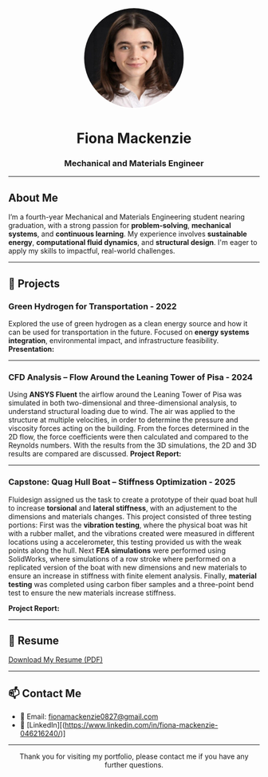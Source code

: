 <p align="center">
  <img src="fiona.jpg" alt="Fiona Mackenzie" width="200" style="border-radius: 50%; border: 2px solid white;">
</p>

<h1 align="center"> Fiona Mackenzie</h1>
<h3 align="center">Mechanical and Materials Engineer</h3>

---

## About Me

I’m a fourth-year Mechanical and Materials Engineering student nearing graduation, with a strong passion for **problem-solving**, **mechanical systems**, and **continuous learning**. My experience involves **sustainable energy**, **computational fluid dynamics**, and **structural design**. I'm eager to apply my skills to impactful, real-world challenges.

---

## 🔧 Projects

###  Green Hydrogen for Transportation  - 2022
Explored the use of green hydrogen as a clean energy source and how it can be used for transportation in the future. Focused on **energy systems integration**, environmental impact, and infrastructure feasibility.
**Presentation:**

---

###  CFD Analysis – Flow Around the Leaning Tower of Pisa  - 2024
Using **ANSYS Fluent** the airflow around the Leaning Tower of Pisa was simulated in both two-dimensional and three-dimensional analysis, to understand structural loading due to wind. The air was applied to the structure at multiple velocities, in order to determine the pressure and viscosity forces
acting on the building. From the forces determined in the 2D flow, the force coefficients were then calculated and compared to the Reynolds numbers. With the results from the 3D simulations, the 2D and 3D results are compared are discussed.
**Project Report:**

---

###  Capstone: Quag Hull Boat – Stiffness Optimization  - 2025
Fluidesign assigned us the task to create a prototype of their quad boat hull to increase **torsional** and **lateral stiffness**, with an adjustement to the dimensions and materials changes. This project consisted of three testing portions: First was the **vibration testing**, where the physical boat was hit with a rubber mallet, and the vibrations created were measured in different locations using a accelerometer, this testing provided us with the weak points along the hull. Next **FEA simulations** were performed using SolidWorks, where simulations of a row stroke where performed on a replicated version of the boat with new dimensions and new materials to ensure an increase in stiffness with finite element analysis. Finally, **material testing** was completed using carbon fiber samples and a three-point bend test to ensure the new materials increase stiffness.

**Project Report:**

---

## 📄 Resume

[Download My Resume (PDF)](https://link-to-your-resume.pdf)

---

## 📫 Contact Me

- 📧 Email: fionamackenzie0827@gmail.com 
- 🔗 [LinkedIn][(https://www.linkedin.com/in/fiona-mackenzie-046216240/)]

---

<p align="center">Thank you for visiting my portfolio, please contact me if you have any further questions.</p>
